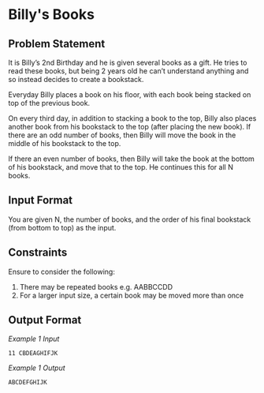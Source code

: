 # Billy's Books

## Problem Statement

It is Billy’s 2nd Birthday and he is given several books as a gift. He tries to read these books, but being 2 years old he can’t understand anything and so instead decides to create a bookstack.

Everyday Billy places a book on his floor, with each book being stacked on top of the previous book.

On every third day, in addition to stacking a book to the top, Billy also places another book from his bookstack to the top (after placing the new book).
If there are an odd number of books, then Billy will move the book in the middle of his bookstack to the top.

If there an even number of books, then Billy will take the book at the bottom of his bookstack, and move that to the top. He continues this for all N books.

## Input Format

You are given N, the number of books, and the order of his final bookstack (from bottom to top) as the input.

## Constraints

Ensure to consider the following:

1. There may be repeated books e.g. AABBCCDD
2. For a larger input size, a certain book may be moved more than once

## Output Format

*Example 1 Input*

```
11 CBDEAGHIFJK
```

*Example 1 Output*

```
ABCDEFGHIJK
```
